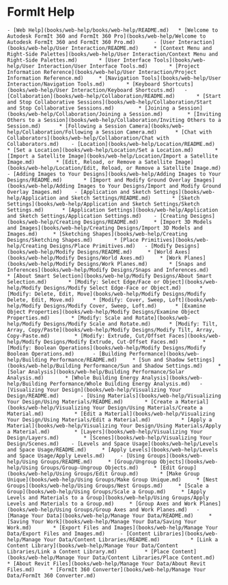# FormIt Help

	- [Web Help](books/web-help/books/web-help/README.md)  	* [Welcome to Autodesk FormIt 360 and FormIt 360 Pro](books/web-help/Welcome to Autodesk FormIt 360 and FormIt 360 Pro.md)  	- [User Interaction](books/web-help/User Interaction/README.md)    	* [Context Menu and Right-Side Palettes](books/web-help/User Interaction/Context Menu and Right-Side Palettes.md)    	* [User Interface Tools](books/web-help/User Interaction/User Interface Tools.md)    	* [Project Information Reference](books/web-help/User Interaction/Project Information Reference.md)    	* [Navigation Tools](books/web-help/User Interaction/Navigation Tools.md)    	* [Keyboard Shortcuts](books/web-help/User Interaction/Keyboard Shortcuts.md)  	- [Collaboration](books/web-help/Collaboration/README.md)    	* [Start and Stop Collaborative Sessions](books/web-help/Collaboration/Start and Stop Collaborative Sessions.md)    	* [Joining a Session](books/web-help/Collaboration/Joining a Session.md)    	* [Inviting Others to a Session](books/web-help/Collaboration/Inviting Others to a Session.md)    	* [Following a Session Camera](books/web-help/Collaboration/Following a Session Camera.md)    	* [Chat with Collaborators](books/web-help/Collaboration/Chat with Collaborators.md)  	- [Location](books/web-help/Location/README.md)    	* [Set a Location](books/web-help/Location/Set a Location.md)    	* [Import a Satellite Image](books/web-help/Location/Import a Satellite Image.md)    	* [Edit, Reload, or Remove a Satellite Image](books/web-help/Location/Edit, Reload, or Remove a Satellite Image.md)  	- [Adding Images to Your Designs](books/web-help/Adding Images to Your Designs/README.md)    	* [Import and Modify Ground Overlay Images](books/web-help/Adding Images to Your Designs/Import and Modify Ground Overlay Images.md)  	- [Application and Sketch Settings](books/web-help/Application and Sketch Settings/README.md)    	* [Sketch Settings](books/web-help/Application and Sketch Settings/Sketch Settings.md)    	* [Application Settings](books/web-help/Application and Sketch Settings/Application Settings.md)  	- [Creating Designs](books/web-help/Creating Designs/README.md)    	* [Import 3D Models and Images](books/web-help/Creating Designs/Import 3D Models and Images.md)    	* [Sketching Shapes](books/web-help/Creating Designs/Sketching Shapes.md)    	* [Place Primitives](books/web-help/Creating Designs/Place Primitives.md)  	- [Modify Designs](books/web-help/Modify Designs/README.md)    	* [World Axes](books/web-help/Modify Designs/World Axes.md)    	* [Work Planes](books/web-help/Modify Designs/Work Planes.md)    	* [Snaps and Inferences](books/web-help/Modify Designs/Snaps and Inferences.md)    	* [About Smart Selection](books/web-help/Modify Designs/About Smart Selection.md)    	* [Modify: Select Edge/Face or Object](books/web-help/Modify Designs/Modify Select Edge-Face or Object.md)    	* [Modify: Delete, Edit, Move](books/web-help/Modify Designs/Modify Delete, Edit, Move.md)    	* [Modify: Cover, Sweep, Loft](books/web-help/Modify Designs/Modify Cover, Sweep, Loft.md)    	* [Examine Object Properties](books/web-help/Modify Designs/Examine Object Properties.md)    	* [Modify: Scale and Rotate](books/web-help/Modify Designs/Modify Scale and Rotate.md)    	* [Modify: Tilt, Array, Copy/Paste](books/web-help/Modify Designs/Modify Tilt, Array, Copy-Paste.md)    	* [Modify: Extrude, Cut/Offset Faces](books/web-help/Modify Designs/Modify Extrude, Cut-Offset Faces.md)    	* [Modify: Boolean Operations](books/web-help/Modify Designs/Modify Boolean Operations.md)  	- [Building Performance](books/web-help/Building Performance/README.md)    	* [Sun and Shadow Settings](books/web-help/Building Performance/Sun and Shadow Settings.md)    	* [Solar Analysis](books/web-help/Building Performance/Solar Analysis.md)    	* [Whole Building Energy Analysis](books/web-help/Building Performance/Whole Building Energy Analysis.md)  	- [Visualizing Your Design](books/web-help/Visualizing Your Design/README.md)    	- [Using Materials](books/web-help/Visualizing Your Design/Using Materials/README.md)      	* [Create a Material](books/web-help/Visualizing Your Design/Using Materials/Create a Material.md)      	* [Edit a Material](books/web-help/Visualizing Your Design/Using Materials/Edit a Material.md)      	* [Apply a Material](books/web-help/Visualizing Your Design/Using Materials/Apply a Material.md)    	* [Layers](books/web-help/Visualizing Your Design/Layers.md)    	* [Scenes](books/web-help/Visualizing Your Design/Scenes.md)  	- [Levels and Space Usage](books/web-help/Levels and Space Usage/README.md)    	* [Apply Levels](books/web-help/Levels and Space Usage/Apply Levels.md)  	- [Using Groups](books/web-help/Using Groups/README.md)    	* [Group/Ungroup Objects](books/web-help/Using Groups/Group-Ungroup Objects.md)    	* [Edit Group](books/web-help/Using Groups/Edit Group.md)    	* [Make Group Unique](books/web-help/Using Groups/Make Group Unique.md)    	* [Nest Groups](books/web-help/Using Groups/Nest Groups.md)    	* [Scale a Group](books/web-help/Using Groups/Scale a Group.md)    	* [Apply Levels and Materials to a Group](books/web-help/Using Groups/Apply Levels and Materials to a Group.md)    	* [Group Axes and Work Planes](books/web-help/Using Groups/Group Axes and Work Planes.md)  	- [Manage Your Data](books/web-help/Manage Your Data/README.md)    	* [Saving Your Work](books/web-help/Manage Your Data/Saving Your Work.md)    	* [Export Files and Images](books/web-help/Manage Your Data/Export Files and Images.md)    	- [Content Libraries](books/web-help/Manage Your Data/Content Libraries/README.md)      	* [Link a Content Library](books/web-help/Manage Your Data/Content Libraries/Link a Content Library.md)      	* [Place Content](books/web-help/Manage Your Data/Content Libraries/Place Content.md)    	* [About Revit Files](books/web-help/Manage Your Data/About Revit Files.md)    	* [FormIt 360 Converter](books/web-help/Manage Your Data/FormIt 360 Converter.md)